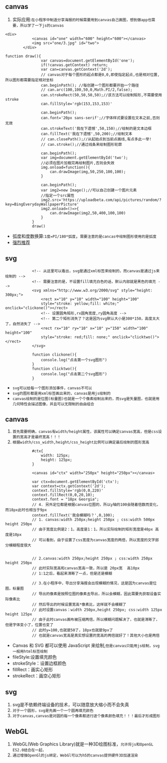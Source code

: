 ## canvas
1. 实际应用:`在小程序中制造分享海报的时候需要用到canvas自己画图，想到做app也需要，所以学了一下js的canvas`
```
<div>
			<canvas id="one" width="600" height="600"></canvas>
			<img src="one/3.jpg" id="two">
		</div>

function draw(){
				var canvas=document.getElementById('one');
				if(!canvas.getContext) return;
				var can=canvas.getContext('2d');
				// canvas对于每个图形的起点都是0,0,即使指定起点,也是相对位置,所以图形都需要指定相对坐标
				can.beginPath(); //每创建一个图形都要开始一个路径
				// can.arc(100,100,50,0,Math.PI/2,false);
				can.strokeRect(50,50,50,50);//该方法可以绘制矩形,不需要使用stroke
				can.fillStyle='rgb(153,153,153)'
				
				can.beginPath();
				can.font='20px sans-serif';//字体样式要设置在文本之前,否则无效
				can.strokeText('我在下遗憾',50,150);//绘制的是文本边框
				can.fillText('我在下遗憾',50,200);//绘制文本
				// can.closePath();//从起始点到当前点画线,有点多此一举!
				// can.stroke();//通过线条来绘制图形轮廓
				
				can.beginPath();
				var img=document.getElementById('two');
				//必须在图片加载完再绘制图片,否则会失效
				img.onload=function(){
					can.drawImage(img,50,250,100,100);
				}
				
				can.beginPath();
				var img2=new Image();//可以自己创建一个图片元素
				//指定一个src属性
				img2.src='https://uploadbeta.com/api/pictures/random/?key=BingEverydayWallpaperPicture'
				img2.onload=()=>{
					can.drawImage(img2,50,400,100,100)
				}
			}
			draw()

```
* 弧度和度数换算:`1度=PI/180*弧度`，`需要注意的是cancas中绘制图形使用的是弧度`
* [强烈推荐](https://blog.csdn.net/u012468376/article/details/73350998)

## svg
```
			<!-- 从这里可以看出，svg是通过xml标签来绘制的，而canvas是通过js来绘制的 -->
			<!-- 需要注意的是，不设置fill填充白色的话，默认内部就是黑色的填充 -->
			<svg xmlns="http://www.w3.org/2000/svg" style="height: 300px;">
				<rect x="10" y="10" width="100" height="100"
				style="stroke: yellow;fill: white;" onclick="clickone()"></rect>
				<!-- 设置圆角矩形,rx圆角宽度,ry圆角高度 -->
				<!-- 第二个矩形消失了？这是因为svg默认大小是300*150，高度太大了，自然消失了 -->
				<rect rx="10" ry="10" x="10" y="150" width="100" height="100" 
				style="stroke: red;fill: none;" onclick="clicktwo()"></rect>
			</svg>
			
			function clickone(){
				console.log("点击第一个svg图形")
			}
			function clicktwo(){
				console.log("点击第二个svg图形")
			}
```
* `svg可以给每一个图形添加事件，canvas不可以`
* `svg的图形都是用xml标签画出来的，canvas是用js绘制的`
* `canvas绘制的是位图(标量图)也就是一个个像素绘制出来的，而svg是矢量图，也就是用几何特性会描述图像，并且可以无限制的自由组合`

## canvas
1. `首先需要明确，canvas有width/height属性，该属性可以确定canvas宽高，但是css设置的宽高才是最终宽高！！！`
2. `根据width/css_width,height/css_height比例可以确定最后绘制的图形宽高`
```
			#ctx{
				width: 125px;
				height: 125px;
			}

			<canvas id="ctx" width="250px" height="250px"></canvas>

			var ctx=document.getElementById('ctx');
			var context=ctx.getContext('2d');
			context.fillStyle='rgb(0,0,220)'
			context.fillRect(0,0,20,10);
			context.font = "18px Georgia";
			// 4. 另外定位都是根据canvas位图的，所以y轴的100会随着倍数而变化，而18px此时也相当于9px
			context.fillText('我会模糊吗？',0,100);
			// 1. canvas:width 250px;height 250px ; css:width 500px height 250px
			// 由于宽度比例是2：1，高度是1：1，所以实际绘制的矩形宽度是40px 高度是10px
			// 可以看到，由于设置了css宽度为canvas宽度的两倍，所以宽度的文字部分模糊程度很大
			
			
			// 2.canvas:width 250px;height 250px ; css:width 250px height 250px
			// 此时实际宽高和canvas宽高一致，所以是 20px宽  高10px
			// 1:1之后，看起来清晰了一点，但是还是模糊
			
			// 3.在小程序中，导出分享海报会出现模糊的情况，这是因为canvas是位图，标量图
			// 导出的像素是按照位图的像素去导出，所以会模糊，因此需要先获取设备实际像素比
			// 然后导出的时候设置宽高*像素比，这样就不会模糊了
			// 此时设置canvas：width 250px,height 250px; css:width 125px height 125px
			// 由于此时canvas画布被压缩两倍，所以模糊问题解决了，也就是清晰了，但是字体变小了，位置也变了
			// 此时y=100,也就是50了，18px也就是9px了
			// 也就是canvas宽高是真实想设置的宽高的两倍就好了！其他大小也是两倍
```
* Canvas 和 SVG 都可以使用 JavaScript 来绘制,`但是canvas只能用js绘制，svg一般用html标签绘制`
* fileStyle:设置填充颜色
* strokeStyle：设置边框颜色
* fillRect：画实心矩形
* strokeRect：画空心矩形

## svg
1. svg是不依赖终端设备的技术，可以随意放大缩小而不会失真
2. `对于一个圆形，svg是先画一个一个圆再填充颜色`
3. `对于canvas,canvas是对圆的每一个像素都进行逐个像素颜色填充！！！最后才形成图形`

## WebGL
1. WebGL(Web Graphics Library)就是一种3D绘图标准，`允许将js和OpenGL ES2.0结合在一起，`
2. `通过增强OpenGl的js绑定，WebGl可以为h5的canvas提供硬件3D加速渲染`
